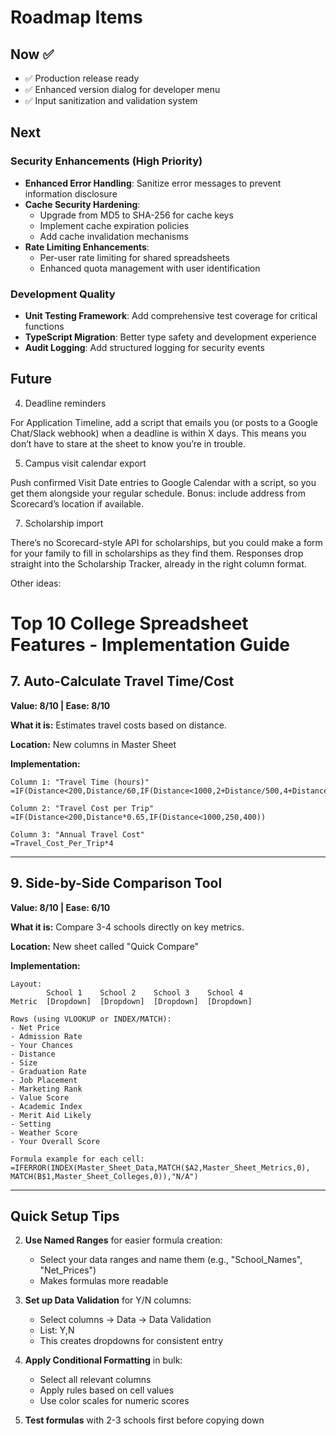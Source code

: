 
# Roadmap Items

## Now ✅

- ✅ Production release ready  
- ✅ Enhanced version dialog for developer menu
- ✅ Input sanitization and validation system

## Next

### Security Enhancements (High Priority)
- **Enhanced Error Handling**: Sanitize error messages to prevent information disclosure
- **Cache Security Hardening**: 
  - Upgrade from MD5 to SHA-256 for cache keys
  - Implement cache expiration policies  
  - Add cache invalidation mechanisms
- **Rate Limiting Enhancements**:
  - Per-user rate limiting for shared spreadsheets
  - Enhanced quota management with user identification

### Development Quality
- **Unit Testing Framework**: Add comprehensive test coverage for critical functions
- **TypeScript Migration**: Better type safety and development experience
- **Audit Logging**: Add structured logging for security events



## Future







4. Deadline reminders

For Application Timeline, add a script that emails you (or posts to a Google Chat/Slack webhook) when a deadline is within X days. This means you don’t have to stare at the sheet to know you’re in trouble.

5. Campus visit calendar export

Push confirmed Visit Date entries to Google Calendar with a script, so you get them alongside your regular schedule. Bonus: include address from Scorecard’s location if available.


7. Scholarship import

There’s no Scorecard-style API for scholarships, but you could make a form for your family to fill in scholarships as they find them. Responses drop straight into the Scholarship Tracker, already in the right column format.


Other ideas:

# Top 10 College Spreadsheet Features - Implementation Guide







## 7. Auto-Calculate Travel Time/Cost
**Value: 8/10 | Ease: 8/10**

**What it is:** Estimates travel costs based on distance.

**Location:** New columns in Master Sheet

**Implementation:**
```
Column 1: "Travel Time (hours)"
=IF(Distance<200,Distance/60,IF(Distance<1000,2+Distance/500,4+Distance/500))

Column 2: "Travel Cost per Trip"
=IF(Distance<200,Distance*0.65,IF(Distance<1000,250,400))

Column 3: "Annual Travel Cost" 
=Travel_Cost_Per_Trip*4
```

---


## 9. Side-by-Side Comparison Tool
**Value: 8/10 | Ease: 6/10**

**What it is:** Compare 3-4 schools directly on key metrics.

**Location:** New sheet called "Quick Compare"

**Implementation:**
```
Layout:
        School 1    School 2    School 3    School 4
Metric  [Dropdown]  [Dropdown]  [Dropdown]  [Dropdown]

Rows (using VLOOKUP or INDEX/MATCH):
- Net Price
- Admission Rate
- Your Chances
- Distance
- Size
- Graduation Rate
- Job Placement
- Marketing Rank
- Value Score
- Academic Index
- Merit Aid Likely
- Setting
- Weather Score
- Your Overall Score

Formula example for each cell:
=IFERROR(INDEX(Master_Sheet_Data,MATCH($A2,Master_Sheet_Metrics,0),
MATCH(B$1,Master_Sheet_Colleges,0)),"N/A")
```

---


## Quick Setup Tips

2. **Use Named Ranges** for easier formula creation:
   - Select your data ranges and name them (e.g., "School_Names", "Net_Prices")
   - Makes formulas more readable

3. **Set up Data Validation** for Y/N columns:
   - Select columns → Data → Data Validation
   - List: Y,N
   - This creates dropdowns for consistent entry

4. **Apply Conditional Formatting** in bulk:
   - Select all relevant columns
   - Apply rules based on cell values
   - Use color scales for numeric scores

5. **Test formulas** with 2-3 schools first before copying down
